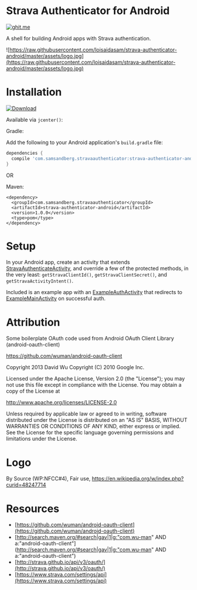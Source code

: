Strava Authenticator for Android
===============================================================

[![ghit.me](https://ghit.me/badge.svg?repo=loisaidasam/strava-authenticator-android)](https://ghit.me/repo/loisaidasam/strava-authenticator-android)


A shell for building Android apps with Strava authentication.

![https://raw.githubusercontent.com/loisaidasam/strava-authenticator-android/master/assets/logo.jpg](https://raw.githubusercontent.com/loisaidasam/strava-authenticator-android/master/assets/logo.jpg)

Installation
============

[ ![Download](https://api.bintray.com/packages/loisaidasam/maven/strava-authenticator-android/images/download.svg) ](https://bintray.com/loisaidasam/maven/strava-authenticator-android/_latestVersion)

Available via `jcenter()`:

Gradle:

Add the following to your Android application's `build.gradle` file:

```gradle
dependencies {
  compile 'com.samsandberg.stravaauthenticator:strava-authenticator-android:1.0.0'
}
```

OR

Maven:

```maven
<dependency>
  <groupId>com.samsandberg.stravaauthenticator</groupId>
  <artifactId>strava-authenticator-android</artifactId>
  <version>1.0.0</version>
  <type>pom</type>
</dependency>
```

Setup
=====

In your Android app, create an activity that extends [StravaAuthenticateActivity](https://github.com/loisaidasam/strava-authenticator-android/blob/master/stravaauthenticator/src/main/java/com/samsandberg/stravaauthenticator/StravaAuthenticateActivity.java), and override a few of the protected methods, in the very least: `getStravaClientId()`, `getStravaClientSecret()`, and `getStravaActivityIntent()`.

Included is an example app with an [ExampleAuthActivity](https://github.com/loisaidasam/strava-authenticator-android/blob/master/example/src/main/java/com/samsandberg/stravaauthenticatorexample/ExampleAuthActivity.java) that redirects to [ExampleMainActivity](https://github.com/loisaidasam/strava-authenticator-android/blob/master/example/src/main/java/com/samsandberg/stravaauthenticatorexample/ExampleMainActivity.java) on successful auth.


Attribution
===========

Some boilerplate OAuth code used from Android OAuth Client Library (android-oauth-client)

https://github.com/wuman/android-oauth-client

Copyright 2013 David Wu
Copyright (C) 2010 Google Inc.

Licensed under the Apache License, Version 2.0 (the "License");
you may not use this file except in compliance with the License.
You may obtain a copy of the License at

http://www.apache.org/licenses/LICENSE-2.0

Unless required by applicable law or agreed to in writing, software
distributed under the License is distributed on an "AS IS" BASIS,
WITHOUT WARRANTIES OR CONDITIONS OF ANY KIND, either express or implied.
See the License for the specific language governing permissions and
limitations under the License.


Logo
====

By Source (WP:NFCC#4), Fair use, https://en.wikipedia.org/w/index.php?curid=48247714


Resources
=========

- [https://github.com/wuman/android-oauth-client](https://github.com/wuman/android-oauth-client)
- [http://search.maven.org/#search|gav|1|g:"com.wu-man" AND a:"android-oauth-client"](http://search.maven.org/#search|gav|1|g:"com.wu-man" AND a:"android-oauth-client")
- [http://strava.github.io/api/v3/oauth/](http://strava.github.io/api/v3/oauth/)
- [https://www.strava.com/settings/api](https://www.strava.com/settings/api)
